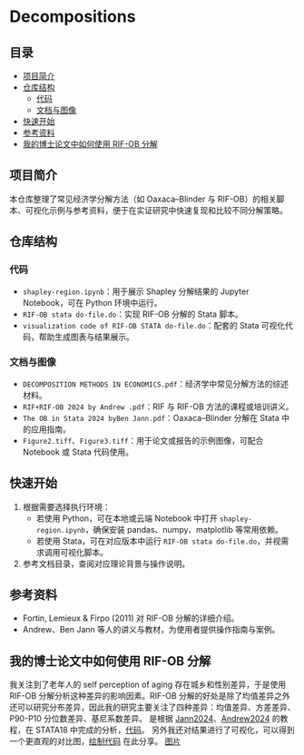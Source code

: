 # Decompositions

## 目录
- [项目简介](#项目简介)
- [仓库结构](#仓库结构)
  - [代码](#代码)
  - [文档与图像](#文档与图像)
- [快速开始](#快速开始)
- [参考资料](#参考资料)
- [我的博士论文中如何使用 RIF-OB 分解](#我的博士论文中如何使用-rif-ob-分解)

## 项目简介
本仓库整理了常见经济学分解方法（如 Oaxaca–Blinder 与 RIF-OB）的相关脚本、可视化示例与参考资料，便于在实证研究中快速复现和比较不同分解策略。

## 仓库结构

### 代码
- `shapley-region.ipynb`：用于展示 Shapley 分解结果的 Jupyter Notebook，可在 Python 环境中运行。
- `RIF-OB stata do-file.do`：实现 RIF-OB 分解的 Stata 脚本。
- `visualization code of RIF-OB STATA do-file.do`：配套的 Stata 可视化代码，帮助生成图表与结果展示。

### 文档与图像
- `DECOMPOSITION METHODS IN ECONOMICS.pdf`：经济学中常见分解方法的综述材料。
- `RIF+RIF-OB 2024 by Andrew .pdf`：RIF 与 RIF-OB 方法的课程或培训讲义。
- `The OB in Stata 2024 byBen Jann.pdf`：Oaxaca–Blinder 分解在 Stata 中的应用指南。
- `Figure2.tiff`、`Figure3.tiff`：用于论文或报告的示例图像，可配合 Notebook 或 Stata 代码使用。

## 快速开始
1. 根据需要选择执行环境：
   - 若使用 Python，可在本地或云端 Notebook 中打开 `shapley-region.ipynb`，确保安装 pandas、numpy、matplotlib 等常用依赖。
   - 若使用 Stata，可在对应版本中运行 `RIF-OB stata do-file.do`，并视需求调用可视化脚本。
2. 参考文档目录，查阅对应理论背景与操作说明。

## 参考资料
- Fortin, Lemieux & Firpo (2011) 对 RIF-OB 分解的详细介绍。
- Andrew、Ben Jann 等人的讲义与教材，为使用者提供操作指南与案例。

## 我的博士论文中如何使用 RIF-OB 分解
我关注到了老年人的 self perception of aging 存在城乡和性别差异，于是使用 RIF-OB 分解分析这种差异的影响因素。RIF-OB 分解的好处是除了均值差异之外还可以研究分布差异，因此我的研究主要关注了四种差异：均值差异、方差差异、P90-P10 分位数差异、基尼系数差异。
是根据 [Jann2024](./The%20OB%20in%20Stata%202024%20byBen%20Jann.pdf)、[Andrew2024](./RIF+RIF-OB%202024%20by%20Andrew%20.pdf) 的教程，在 STATA18 中完成的分析，[代码](./RIF-OB%20stata%20do-file.do)。
另外我还对结果进行了可视化，可以得到一个更直观的对比图，[绘制代码](./visualization%20code%20of%20RIF-OB%20STATA%20do-file.do) 在此分享。
[图片](./Figure3.tiff)
